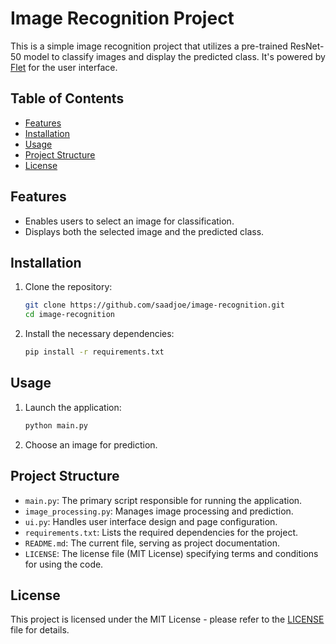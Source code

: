 # Image Recognition Project

This is a simple image recognition project that utilizes a pre-trained ResNet-50 model to classify images and display the predicted class. It's powered by [Flet](https://github.com/flet-dev/flet) for the user interface.

## Table of Contents

- [Features](#features)
- [Installation](#installation)
- [Usage](#usage)
- [Project Structure](#project-structure)
- [License](#license)

## Features

- Enables users to select an image for classification.
- Displays both the selected image and the predicted class.

## Installation

1. Clone the repository:

   ```bash
   git clone https://github.com/saadjoe/image-recognition.git
   cd image-recognition
   ```

2. Install the necessary dependencies:

   ```bash
   pip install -r requirements.txt
   ```

## Usage

1. Launch the application:

   ```bash
   python main.py
   ```

2. Choose an image for prediction.

## Project Structure

- `main.py`: The primary script responsible for running the application.
- `image_processing.py`: Manages image processing and prediction.
- `ui.py`: Handles user interface design and page configuration.
- `requirements.txt`: Lists the required dependencies for the project.
- `README.md`: The current file, serving as project documentation.
- `LICENSE`: The license file (MIT License) specifying terms and conditions for using the code.

## License

This project is licensed under the MIT License - please refer to the [LICENSE](https://github.com/saadjoe/image-recognition/blob/main/LICENSE) file for details.